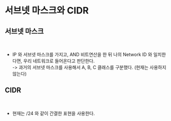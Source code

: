 # 서브넷 마스크와 CIDR

## 서브넷 마스크&#x20;

<figure><img src="../../../.gitbook/assets/스크린샷 2024-01-04 22.19.58.png" alt=""><figcaption></figcaption></figure>

* IP 와 서브넷 마스크를 가지고, AND 비트연산을 한 뒤 나의 Network ID 와 일치한다면,  우리 네트워크로 들어온다고 판단한다.\
  \-> 과거의 서브넷 마스크를 사용해서 A, B, C 클래스를 구분했다. (현재는 사용하지 않는다)

## CIDR

<figure><img src="../../../.gitbook/assets/스크린샷 2024-01-04 22.24.51.png" alt=""><figcaption></figcaption></figure>

* 현재는 /24 와 같이 간결한 표현을 사용한다.&#x20;
